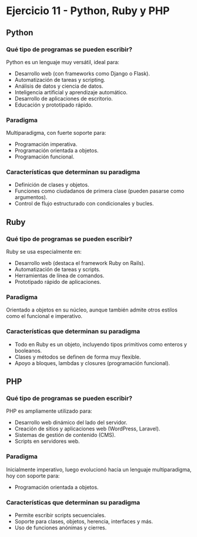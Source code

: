 # Ejercicio 11 - Python, Ruby y PHP

## Python
### Qué tipo de programas se pueden escribir?
Python es un lenguaje muy versátil, ideal para:
- Desarrollo web (con frameworks como Django o Flask).
- Automatización de tareas y scripting.
- Análisis de datos y ciencia de datos.
- Inteligencia artificial y aprendizaje automático.
- Desarrollo de aplicaciones de escritorio.
- Educación y prototipado rápido.
### Paradigma
Multiparadigma, con fuerte soporte para:
- Programación imperativa.
- Programación orientada a objetos.
- Programación funcional.
### Características que determinan su paradigma 
- Definición de clases y objetos.
- Funciones como ciudadanos de primera clase (pueden pasarse como argumentos).
- Control de flujo estructurado con condicionales y bucles.
## Ruby
### Qué tipo de programas se pueden escribir?
Ruby se usa especialmente en:
- Desarrollo web (destaca el framework Ruby on Rails).
- Automatización de tareas y scripts.
- Herramientas de línea de comandos.
- Prototipado rápido de aplicaciones.
### Paradigma
Orientado a objetos en su núcleo, aunque también admite otros estilos como el funcional e
imperativo.
### Características que determinan su paradigma
- Todo en Ruby es un objeto, incluyendo tipos primitivos como enteros y booleanos.
- Clases y métodos se definen de forma muy flexible.
- Apoyo a bloques, lambdas y closures (programación funcional).
## PHP
### Qué tipo de programas se pueden escribir?
PHP es ampliamente utilizado para:
- Desarrollo web dinámico del lado del servidor.
- Creación de sitios y aplicaciones web (WordPress, Laravel).
- Sistemas de gestión de contenido (CMS).
- Scripts en servidores web.
### Paradigma
Inicialmente imperativo, luego evolucionó hacia un lenguaje multiparadigma, hoy con soporte
para:
- Programación orientada a objetos.
### Características que determinan su paradigma
- Permite escribir scripts secuenciales.
- Soporte para clases, objetos, herencia, interfaces y más.
- Uso de funciones anónimas y cierres.